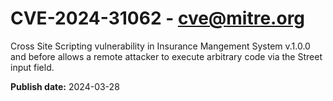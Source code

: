# CVE-2024-31062 - cve@mitre.org

Cross Site Scripting vulnerability in Insurance Mangement System v.1.0.0 and before allows a remote attacker to execute arbitrary code via the Street input field.

**Publish date:** 2024-03-28
